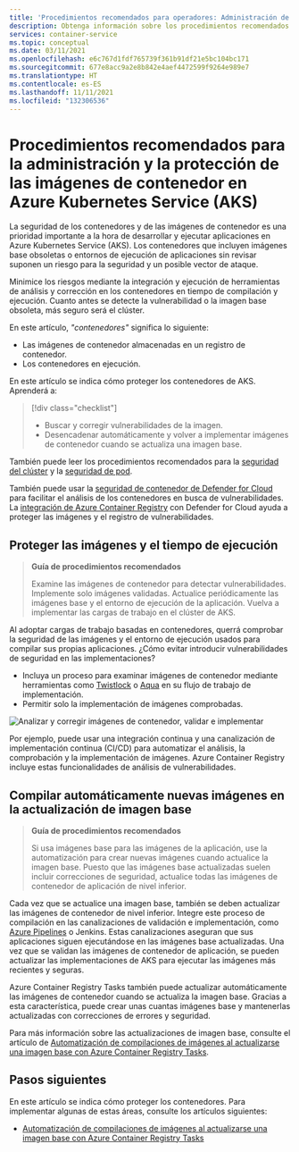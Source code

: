 ```yaml
---
title: 'Procedimientos recomendados para operadores: Administración de imágenes de contenedor en Azure Kubernetes Services (AKS)'
description: Obtenga información sobre los procedimientos recomendados del operador de clústeres para saber cómo administrar y proteger las imágenes de contenedor en Azure Kubernetes Service (AKS).
services: container-service
ms.topic: conceptual
ms.date: 03/11/2021
ms.openlocfilehash: e6c767d1fdf765739f361b91df21e5bc104bc171
ms.sourcegitcommit: 677e8acc9a2e8b842e4aef4472599f9264e989e7
ms.translationtype: HT
ms.contentlocale: es-ES
ms.lasthandoff: 11/11/2021
ms.locfileid: "132306536"
---
```

# <a name="best-practices-for-container-image-management-and-security-in-azure-kubernetes-service-aks"></a>Procedimientos recomendados para la administración y la protección de las imágenes de contenedor en Azure Kubernetes Service (AKS)

La seguridad de los contenedores y de las imágenes de contenedor es una prioridad importante a la hora de desarrollar y ejecutar aplicaciones en Azure Kubernetes Service (AKS). Los contenedores que incluyen imágenes base obsoletas o entornos de ejecución de aplicaciones sin revisar suponen un riesgo para la seguridad y un posible vector de ataque. 

Minimice los riesgos mediante la integración y ejecución de herramientas de análisis y corrección en los contenedores en tiempo de compilación y ejecución. Cuanto antes se detecte la vulnerabilidad o la imagen base obsoleta, más seguro será el clúster. 

En este artículo, *"contenedores"* significa lo siguiente:
* Las imágenes de contenedor almacenadas en un registro de contenedor.
* Los contenedores en ejecución.

En este artículo se indica cómo proteger los contenedores de AKS. Aprenderá a:

> [!div class="checklist"]
> * Buscar y corregir vulnerabilidades de la imagen.
> * Desencadenar automáticamente y volver a implementar imágenes de contenedor cuando se actualiza una imagen base.

También puede leer los procedimientos recomendados para la [seguridad del clúster][best-practices-cluster-security] y la [seguridad de pod][best-practices-pod-security].

También puede usar la [seguridad de contenedor de Defender for Cloud][security-center-containers] para facilitar el análisis de los contenedores en busca de vulnerabilidades. La [integración de Azure Container Registry][security-center-acr] con Defender for Cloud ayuda a proteger las imágenes y el registro de vulnerabilidades.

## <a name="secure-the-images-and-run-time"></a>Proteger las imágenes y el tiempo de ejecución

> **Guía de procedimientos recomendados** 
>
> Examine las imágenes de contenedor para detectar vulnerabilidades. Implemente solo imágenes validadas. Actualice periódicamente las imágenes base y el entorno de ejecución de la aplicación. Vuelva a implementar las cargas de trabajo en el clúster de AKS.

Al adoptar cargas de trabajo basadas en contenedores, querrá comprobar la seguridad de las imágenes y el entorno de ejecución usados para compilar sus propias aplicaciones. ¿Cómo evitar introducir vulnerabilidades de seguridad en las implementaciones? 
* Incluya un proceso para examinar imágenes de contenedor mediante herramientas como [Twistlock][twistlock] o [Aqua][aqua] en su flujo de trabajo de implementación.
* Permitir solo la implementación de imágenes comprobadas.

![Analizar y corregir imágenes de contenedor, validar e implementar](media/operator-best-practices-container-security/scan-container-images-simplified.png)

Por ejemplo, puede usar una integración continua y una canalización de implementación continua (CI/CD) para automatizar el análisis, la comprobación y la implementación de imágenes. Azure Container Registry incluye estas funcionalidades de análisis de vulnerabilidades.

## <a name="automatically-build-new-images-on-base-image-update"></a>Compilar automáticamente nuevas imágenes en la actualización de imagen base

> **Guía de procedimientos recomendados** 
>
> Si usa imágenes base para las imágenes de la aplicación, use la automatización para crear nuevas imágenes cuando actualice la imagen base. Puesto que las imágenes base actualizadas suelen incluir correcciones de seguridad, actualice todas las imágenes de contenedor de aplicación de nivel inferior.

Cada vez que se actualice una imagen base, también se deben actualizar las imágenes de contenedor de nivel inferior. Integre este proceso de compilación en las canalizaciones de validación e implementación, como [Azure Pipelines][azure-pipelines] o Jenkins. Estas canalizaciones aseguran que sus aplicaciones siguen ejecutándose en las imágenes base actualizadas. Una vez que se validan las imágenes de contenedor de aplicación, se pueden actualizar las implementaciones de AKS para ejecutar las imágenes más recientes y seguras.

Azure Container Registry Tasks también puede actualizar automáticamente las imágenes de contenedor cuando se actualiza la imagen base. Gracias a esta característica, puede crear unas cuantas imágenes base y mantenerlas actualizadas con correcciones de errores y seguridad.

Para más información sobre las actualizaciones de imagen base, consulte el artículo de [Automatización de compilaciones de imágenes al actualizarse una imagen base con Azure Container Registry Tasks][acr-base-image-update].

## <a name="next-steps"></a>Pasos siguientes

En este artículo se indica cómo proteger los contenedores. Para implementar algunas de estas áreas, consulte los artículos siguientes:

* [Automatización de compilaciones de imágenes al actualizarse una imagen base con Azure Container Registry Tasks][acr-base-image-update]

<!-- EXTERNAL LINKS -->
[azure-pipelines]: /azure/devops/pipelines/
[twistlock]: https://www.twistlock.com/
[aqua]: https://www.aquasec.com/

<!-- INTERNAL LINKS -->
[best-practices-cluster-security]: operator-best-practices-cluster-security.md
[best-practices-pod-security]: developer-best-practices-pod-security.md
[acr-base-image-update]: ../container-registry/container-registry-tutorial-base-image-update.md
[security-center-containers]: ../security-center/container-security.md
[security-center-acr]: ../security-center/defender-for-container-registries-introduction.md
